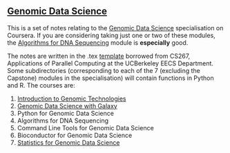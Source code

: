 ## [Genomic Data Science](https://www.coursera.org/specializations/genomic-data-science)

This is a set of notes relating to the [Genomic Data Science](https://www.coursera.org/specializations/genomic-data-science) specialisation on Coursera. If you are considering taking just one or two of these modules, the [Algorithms for DNA Sequencing](https://www.coursera.org/learn/dna-sequencing) module is **especially** good.

The notes are written in the .tex [template](https://www.cs.cmu.edu/~ggordon/10725-F12/template.tex) borrowed from CS267, Applications of Parallel Computing at the UCBerkeley EECS Department. Some subdirectories (corresponding to each of the 7 (excluding the Capstone) modules in the specialisation) will contain functions in Python and R. The courses are:

1. [Introduction to Genomic Technologies](https://www.coursera.org/learn/introduction-genomics)
2. [Genomic Data Science with Galaxy](https://www.coursera.org/learn/galaxy-project)
3. Python for Genomic Data Science
4. Algorithms for DNA Sequencing
5. Command Line Tools for Genomic Data Science
6. Bioconductor for Genomic Data Science
7. [Statistics for Genomic Data Science](https://www.coursera.org/learn/statistical-genomics)
